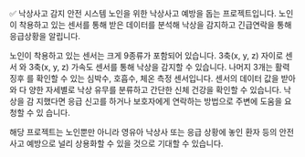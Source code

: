 ✅ 낙상사고 감지 안전 시스템
노인을 위한 낙상사고 예방을 돕는 프로젝트입니다. 노인이 착용하고 있는 센서를 통해
받은 데이터를 분석해 낙상을 감지하고 긴급연락을 통해 응급상황을 알립니다.

노인이 착용하고 있는 센서는 크게 9종류가 포함되어 있습니다. 3축(x, y, z) 자이로 센서
와 3축(x, y, z) 가속도 센서를 통해 낙상을 감지할 수 있습니다. 나머지 3개는 활력 징후
를 확인할 수 있는 심박수, 호흡수, 체온 측정 센서입니다. 센서의 데이터 값을 받아와 다
양한 자세별로 낙상 유무를 분류하고 간단한 신체 건강을 확인할 수 있습니다. 낙상을 감
지했다면 응급 신고를 하거나 보호자에게 연락하는 방법으로 주변에 도움을 요청할 수 있
습니다.

해당 프로젝트는 노인뿐만 아니라 영유아 낙상사 또는 응급 상황에 놓인 환자 등의 안전
사고 예방으로 널리 상용화할 수 있을 것으로 기대할 수 있습니다.

